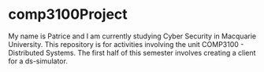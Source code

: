 # comp3100Project
My name is Patrice and I am currently studying Cyber Security in Macquarie University. This repository is for activities involving the unit COMP3100 - Distributed Systems. The first half of this semester involves creating a client for a ds-simulator.
